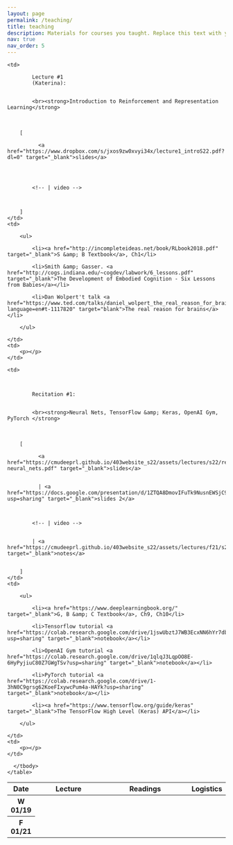 ```yaml
---
layout: page
permalink: /teaching/
title: teaching
description: Materials for courses you taught. Replace this text with your description.
nav: true
nav_order: 5
---
```


<article class="post-content Schedule clearfix">
    <table class="table table-hover">
      <colgroup>
        <col style="width:5%">
        <col style="width:35%">
        <col style="width:45%">
        <col style="width:15%">
      </colgroup>
      <thead class="thead">
        <tr>
          <th scope="col">Date</th>
          <th scope="col">Lecture</th>
          <th scope="col">Readings</th>
          <th scope="col">Logistics</th>
        </tr>
      </thead>
      <tbody>
        
<tr class="past">
    <th scope="row">W 01/19</th>
    
    
    <td>
        
            Lecture #1
            (Katerina):
        
        
            <br><strong>Introduction to Reinforcement and Representation Learning</strong>
<br>
        
        
        
        [
            
              <a href="https://www.dropbox.com/s/jxos9zw0xvyi34x/lecture1_introS22.pdf?dl=0" target="_blank">slides</a>
            
            
            
            
            <!-- | video -->
            
            
            
        ]
    </td>
    <td>
        
        <ul>
        
            <li><a href="http://incompleteideas.net/book/RLbook2018.pdf" target="_blank">S &amp; B Textbook</a>, Ch1</li>
        
            <li>Smith &amp; Gasser. <a href="http://cogs.indiana.edu/~cogdev/labwork/6_lessons.pdf" target="_blank">The Development of Embodied Cognition - Six Lessons from Babies</a></li>
        
            <li>Dan Wolpert't talk <a href="https://www.ted.com/talks/daniel_wolpert_the_real_reason_for_brains/transcript?language=en#t-1117820" target="blank">The real reason for brains</a></li>
        
        </ul>
        
    </td>
    <td>
        <p></p>
    </td>
    
</tr>

<tr class="past">
    <th scope="row">F 01/21</th>
    
    
    <td>
        
        
        
            Recitation #1:
        
        
            <br><strong>Neural Nets, TensorFlow &amp; Keras, OpenAI Gym, PyTorch </strong>
<br>
        
        [
            
              <a href="https://cmudeeprl.github.io/403website_s22/assets/lectures/s22/recitation_1-neural_nets.pdf" target="_blank">slides</a>
            
            
              | <a href="https://docs.google.com/presentation/d/1ZTQA8DmovIFuTk9NusnEWSjC9f_vLWdCA4Nppf00mhc/edit?usp=sharing" target="_blank">slides 2</a>
            
            
            
            <!-- | video -->
            
            
            | <a href="https://cmudeeprl.github.io/403website_s22/assets/lectures/f21/s21_rec1_tf.pdf" target="_blank">notes</a>
            
            
        ]
    </td>
    <td>
        
        <ul>
        
            <li><a href="https://www.deeplearningbook.org/" target="_blank">G, B &amp; C Textbook</a>, Ch9, Ch10</li>
        
            <li>Tensorflow tutorial <a href="https://colab.research.google.com/drive/1jswUbztJ7WB3EcxNN6hYr7dbmz01PL1H?usp=sharing" target="_blank">notebook</a></li>
        
            <li>OpenAI Gym tutorial <a href="https://colab.research.google.com/drive/1qlqJ3LqpOO8E-6HyPyjiuC80Z7GWgTSv?usp=sharing" target="_blank">notebook</a></li>
        
            <li>PyTorch tutorial <a href="https://colab.research.google.com/drive/1-3hN0C9grsg62KoeFIxywcPum4a-HAYk?usp=sharing" target="_blank">notebook</a></li>
        
            <li><a href="https://www.tensorflow.org/guide/keras" target="_blank">The TensorFlow High Level (Keras) API</a></li>
        
        </ul>
        
    </td>
    <td>
        <p></p>
    </td>
    
</tr>


      </tbody>
    </table>
  </article>
